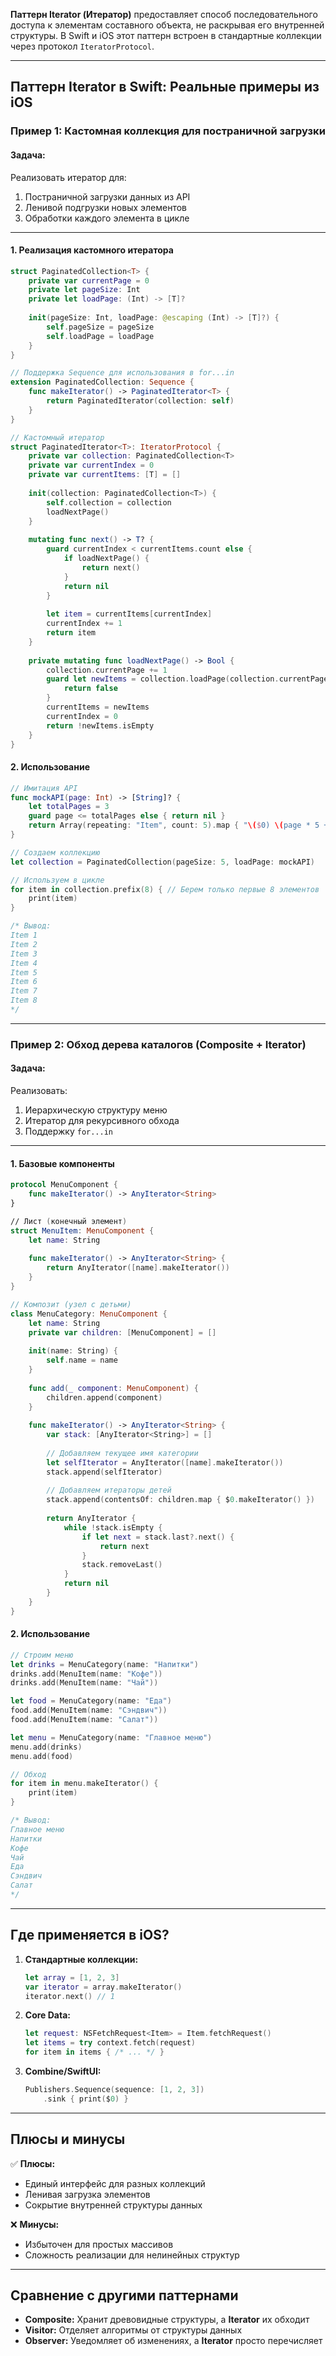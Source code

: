 **Паттерн Iterator (Итератор)** предоставляет способ последовательного доступа к элементам составного объекта, не раскрывая его внутренней структуры. В Swift и iOS этот паттерн встроен в стандартные коллекции через протокол `IteratorProtocol`.

---

## **Паттерн Iterator в Swift: Реальные примеры из iOS**

### **Пример 1: Кастомная коллекция для постраничной загрузки**

#### **Задача:**
Реализовать итератор для:
1. Постраничной загрузки данных из API
2. Ленивой подгрузки новых элементов
3. Обработки каждого элемента в цикле

---

#### **1. Реализация кастомного итератора**

```swift
struct PaginatedCollection<T> {
    private var currentPage = 0
    private let pageSize: Int
    private let loadPage: (Int) -> [T]?
    
    init(pageSize: Int, loadPage: @escaping (Int) -> [T]?) {
        self.pageSize = pageSize
        self.loadPage = loadPage
    }
}

// Поддержка Sequence для использования в for...in
extension PaginatedCollection: Sequence {
    func makeIterator() -> PaginatedIterator<T> {
        return PaginatedIterator(collection: self)
    }
}

// Кастомный итератор
struct PaginatedIterator<T>: IteratorProtocol {
    private var collection: PaginatedCollection<T>
    private var currentIndex = 0
    private var currentItems: [T] = []
    
    init(collection: PaginatedCollection<T>) {
        self.collection = collection
        loadNextPage()
    }
    
    mutating func next() -> T? {
        guard currentIndex < currentItems.count else {
            if loadNextPage() {
                return next()
            }
            return nil
        }
        
        let item = currentItems[currentIndex]
        currentIndex += 1
        return item
    }
    
    private mutating func loadNextPage() -> Bool {
        collection.currentPage += 1
        guard let newItems = collection.loadPage(collection.currentPage) else {
            return false
        }
        currentItems = newItems
        currentIndex = 0
        return !newItems.isEmpty
    }
}
```

#### **2. Использование**

```swift
// Имитация API
func mockAPI(page: Int) -> [String]? {
    let totalPages = 3
    guard page <= totalPages else { return nil }
    return Array(repeating: "Item", count: 5).map { "\($0) \(page * 5 + $0)" }
}

// Создаем коллекцию
let collection = PaginatedCollection(pageSize: 5, loadPage: mockAPI)

// Используем в цикле
for item in collection.prefix(8) { // Берем только первые 8 элементов
    print(item)
}

/* Вывод:
Item 1
Item 2
Item 3
Item 4
Item 5
Item 6
Item 7
Item 8
*/
```

---

### **Пример 2: Обход дерева каталогов (Composite + Iterator)**

#### **Задача:**
Реализовать:
1. Иерархическую структуру меню
2. Итератор для рекурсивного обхода
3. Поддержку `for...in`

---

#### **1. Базовые компоненты**

```swift
protocol MenuComponent {
    func makeIterator() -> AnyIterator<String>
}

// Лист (конечный элемент)
struct MenuItem: MenuComponent {
    let name: String
    
    func makeIterator() -> AnyIterator<String> {
        return AnyIterator([name].makeIterator())
    }
}

// Композит (узел с детьми)
class MenuCategory: MenuComponent {
    let name: String
    private var children: [MenuComponent] = []
    
    init(name: String) {
        self.name = name
    }
    
    func add(_ component: MenuComponent) {
        children.append(component)
    }
    
    func makeIterator() -> AnyIterator<String> {
        var stack: [AnyIterator<String>] = []
        
        // Добавляем текущее имя категории
        let selfIterator = AnyIterator([name].makeIterator())
        stack.append(selfIterator)
        
        // Добавляем итераторы детей
        stack.append(contentsOf: children.map { $0.makeIterator() })
        
        return AnyIterator {
            while !stack.isEmpty {
                if let next = stack.last?.next() {
                    return next
                }
                stack.removeLast()
            }
            return nil
        }
    }
}
```

#### **2. Использование**

```swift
// Строим меню
let drinks = MenuCategory(name: "Напитки")
drinks.add(MenuItem(name: "Кофе"))
drinks.add(MenuItem(name: "Чай"))

let food = MenuCategory(name: "Еда")
food.add(MenuItem(name: "Сэндвич"))
food.add(MenuItem(name: "Салат"))

let menu = MenuCategory(name: "Главное меню")
menu.add(drinks)
menu.add(food)

// Обход
for item in menu.makeIterator() {
    print(item)
}

/* Вывод:
Главное меню
Напитки
Кофе
Чай
Еда
Сэндвич
Салат
*/
```

---

## **Где применяется в iOS?**

1. **Стандартные коллекции:**
   ```swift
   let array = [1, 2, 3]
   var iterator = array.makeIterator()
   iterator.next() // 1
   ```

2. **Core Data:**
   ```swift
   let request: NSFetchRequest<Item> = Item.fetchRequest()
   let items = try context.fetch(request)
   for item in items { /* ... */ }
   ```

3. **Combine/SwiftUI:**
   ```swift
   Publishers.Sequence(sequence: [1, 2, 3])
       .sink { print($0) }
   ```

---

## **Плюсы и минусы**

✅ **Плюсы:**
- Единый интерфейс для разных коллекций
- Ленивая загрузка элементов
- Сокрытие внутренней структуры данных

❌ **Минусы:**
- Избыточен для простых массивов
- Сложность реализации для нелинейных структур

---

## **Сравнение с другими паттернами**

- **Composite:** Хранит древовидные структуры, а **Iterator** их обходит
- **Visitor:** Отделяет алгоритмы от структуры данных
- **Observer:** Уведомляет об изменениях, а **Iterator** просто перечисляет
